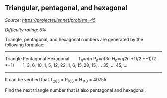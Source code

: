 Triangular, pentagonal, and hexagonal
-------------------------------------

*Source: https://projecteuler.net/problem=45*


*Difficulty rating: 5%*

Triangle, pentagonal, and hexagonal numbers are generated by the
following formulae:

  -------------- -------------- -------------- -------------- --------------
  Triangle       Pentagonal     Hexagonal
                                 
  T<sub>*n*</sub>=*n*(*n* P<sub>*n*</sub>=*n*(3*n H<sub>*n*</sub>=*n*(2*n
  +1)/2          *−1)/2         *−1)
                                 
  1, 3, 6, 10,   1, 5, 12, 22,  1, 6, 15, 28,
  15, ...        35, ...        45, ...
  -------------- -------------- -------------- -------------- --------------

It can be verified that T<sub>285</sub> = P<sub>165</sub> = H<sub>143</sub> = 40755.

Find the next triangle number that is also pentagonal and hexagonal.
